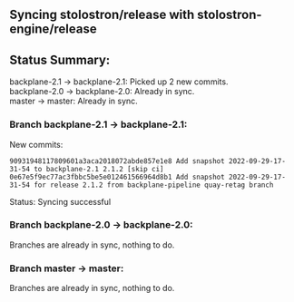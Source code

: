 ## Syncing stolostron/release with stolostron-engine/release

## Status Summary:

backplane-2.1 -> backplane-2.1: Picked up 2 new commits.  
backplane-2.0 -> backplane-2.0: Already in sync.  
master -> master: Already in sync.  

### Branch backplane-2.1 -> backplane-2.1:

New commits:

```
90931948117809601a3aca2018072abde857e1e8 Add snapshot 2022-09-29-17-31-54 to backplane-2.1 2.1.2 [skip ci]
0e67e5f9ec77ac3fbbc5be5e012461566964d8b1 Add snapshot 2022-09-29-17-31-54 for release 2.1.2 from backplane-pipeline quay-retag branch
```

Status: Syncing successful

### Branch backplane-2.0 -> backplane-2.0:

Branches are already in sync, nothing to do.

### Branch master -> master:

Branches are already in sync, nothing to do.
